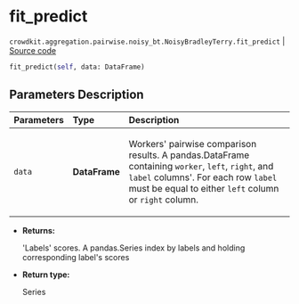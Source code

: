 # fit_predict
`crowdkit.aggregation.pairwise.noisy_bt.NoisyBradleyTerry.fit_predict` | [Source code](https://github.com/Toloka/crowd-kit/blob/v1.1.0.rc4/crowdkit/aggregation/pairwise/noisy_bt.py#L98)

```python
fit_predict(self, data: DataFrame)
```

## Parameters Description

| Parameters | Type | Description |
| :----------| :----| :-----------|
`data`|**DataFrame**|<p>Workers&#x27; pairwise comparison results. A pandas.DataFrame containing `worker`, `left`, `right`, and `label` columns&#x27;. For each row `label` must be equal to either `left` column or `right` column.</p>

* **Returns:**

  'Labels' scores.
A pandas.Series index by labels and holding corresponding label's scores

* **Return type:**

  Series
